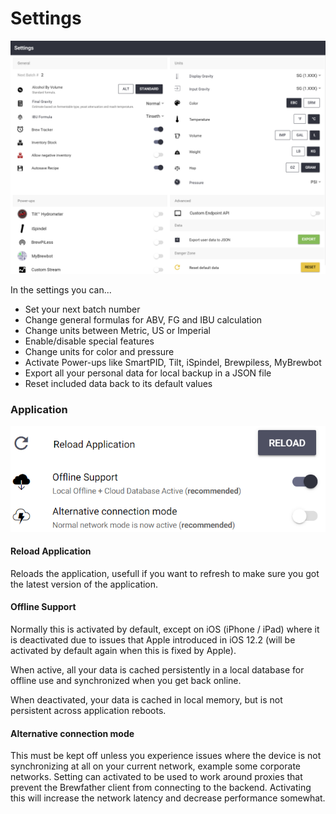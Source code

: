 # Settings

![Overview of all the settings available](.gitbook/assets/image%20%287%29.png)

In the settings you can...

* Set your next batch number
* Change general formulas for ABV, FG and IBU calculation
* Change units between Metric, US or Imperial
* Enable/disable special features
* Change units for color and pressure
* Activate Power-ups like SmartPID, Tilt, iSpindel, Brewpiless, MyBrewbot
* Export all your personal data for local backup in a JSON file
* Reset included data back to its default values

### Application

![](.gitbook/assets/image%20%2832%29.png)

#### Reload Application

Reloads the application, usefull if you want to refresh to make sure you got the latest version of the application.

#### Offline Support

Normally this is activated by default, except on iOS \(iPhone / iPad\) where it is deactivated due to issues that Apple introduced in iOS 12.2 \(will be activated by default again when this is fixed by Apple\).

When active, all your data is cached persistently in a local database for offline use and synchronized when you get back online.

When deactivated, your data is cached in local memory, but is not persistent across application reboots.

#### Alternative connection  mode

This must be kept off unless you experience issues where the device is not synchronizing at all on your current network, example some corporate networks. Setting can activated to be used to work around proxies that prevent the Brewfather client from connecting to the backend. Activating this will increase the network latency and decrease performance somewhat.

